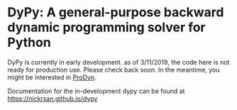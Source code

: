 # DyPy: A general-purpose backward dynamic programming solver for Python

DyPy is currently in early development. as of 3/11/2019, the code here is not ready for production use. Please check back soon.
In the meantime, you might be interested in [ProDyn](https://prodyn.readthedocs.io/en/latest/index.html).

Documentation for the in-development dypy can be found at https://nickrsan.github.io/dypy